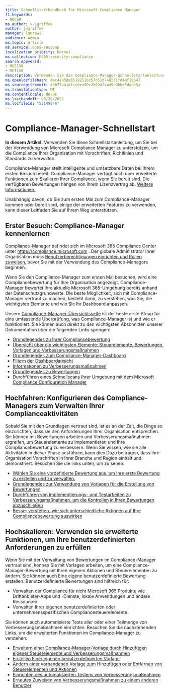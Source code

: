 ```yaml
---
title: Schnellstarthandbuch für Microsoft Compliance Manager
f1.keywords:
- NOCSH
ms.author: v-jgriffee
author: jmgriffee
manager: laurawi
audience: Admin
ms.topic: article
ms.service: O365-seccomp
localization_priority: Normal
ms.collection: M365-security-compliance
search.appverid:
- MOE150
- MET150
description: Verwenden Sie die Compliance-Manager-Schnellstartanleitung, um Sie beim Verständnis, beim Einrichten und bei der Verwendung des Compliance-Managers zu unterstützen.
ms.openlocfilehash: 8ac4245da95192516c57d51d740531fd4af10647
ms.sourcegitcommit: 46b77a41dfcc0ee80e2b89a7aa49e9bbe5deae5a
ms.translationtype: MT
ms.contentlocale: de-DE
ms.lasthandoff: 06/26/2021
ms.locfileid: "53149046"
---
```

# <a name="compliance-manager-quickstart"></a>Compliance-Manager-Schnellstart

**In diesem Artikel:** Verwenden Sie diese Schnellstartanleitung, um Sie bei der Verwendung von Microsoft Compliance Manager zu unterstützen, um die Compliance Ihrer Organisation mit Vorschriften, Richtlinien und Standards zu verwalten.

Compliance-Manager stellt intelligente und umsetzbare Daten bei Ihrem ersten Besuch bereit. Compliance-Manager verfügt auch über erweiterte Funktionen zum Skalieren Ihrer Compliance, wenn Sie bereit sind. Die verfügbaren Bewertungen hängen von Ihrem Lizenzvertrag ab. [Weitere Informationen.](/office365/servicedescriptions/microsoft-365-service-descriptions/microsoft-365-tenantlevel-services-licensing-guidance/microsoft-365-security-compliance-licensing-guidance)

Unabhängig davon, ob Sie zum ersten Mal zum Compliance-Manager kommen oder bereit sind, einige der erweiterten Features zu verwenden, kann dieser Leitfaden Sie auf Ihrem Weg unterstützen.

## <a name="first-visit-get-to-know-compliance-manager"></a>Erster Besuch: Compliance-Manager kennenlernen

Compliance-Manager befindet sich im Microsoft 365 Compliance Center unter https://compliance.microsoft.com . Der globale Administrator Ihrer Organisation muss [Benutzerberechtigungen einrichten und Rollen zuweisen,](compliance-manager-setup.md#set-user-permissions-and-assign-roles) bevor Sie mit der Verwendung des Compliance-Managers beginnen.

Wenn Sie den Compliance-Manager zum ersten Mal besuchen, wird eine Compliancebewertung für Ihre Organisation angezeigt. Compliance-Manager bewertet Ihre aktuelle Microsoft 365-Umgebung bereits anhand der Datenschutzgrundwerte. Die beste Möglichkeit, sich mit Compliance-Manager vertraut zu machen, besteht darin, zu verstehen, was Sie, die wichtigsten Elemente und wie Sie Ihr Dashboard anpassen.

Unsere [Compliance-Manager-Übersichtsseite](compliance-manager.md) ist der beste erste Stopp für eine umfassende Überprüfung, was Compliance-Manager ist und wie er funktioniert. Sie können auch direkt zu den wichtigsten Abschnitten unserer Dokumentation über die folgenden Links springen:

- [Grundlegendes zu Ihrer Compliancebewertung](compliance-manager.md#understanding-your-compliance-score)
- [Übersicht über die wichtigsten Elemente: Steuerelemente, Bewertungen, Vorlagen und Verbesserungsmaßnahmen](compliance-manager.md#key-elements-controls-assessments-templates-improvement-actions)
- [Grundlegendes zum Compliance-Manager-Dashboard](compliance-manager-setup.md#understand-the-compliance-manager-dashboard)
- [Filtern der Dashboardansicht](compliance-manager-setup.md#filtering-your-dashboard-view)
- [Informationen zu Verbesserungsmaßnahmen](compliance-manager-setup.md#improvement-actions-page)
- [Grundlegendes zu Bewertungen](compliance-manager.md#assessments)
- [Durchführen eines Schnellscans Ihrer Umgebung mit dem Microsoft Compliance Configuration Manager](compliance-manager-mcca.md)

## <a name="ramping-up-configure-compliance-manager-to-manage-your-compliance-activities"></a>Hochfahren: Konfigurieren des Compliance-Managers zum Verwalten Ihrer Complianceaktivitäten

Sobald Sie mit den Grundlagen vertraut sind, ist es an der Zeit, die Dinge so einzurichten, dass sie den Anforderungen Ihrer Organisation entsprechen. Sie können mit Bewertungen arbeiten und Verbesserungsmaßnahmen ergreifen, um Steuerelemente zu implementieren und Ihre Compliancebewertung zu verbessern. Wenn Sie wissen, wie sie alle Aktivitäten in dieser Phase ausführen, kann dies Dazu beitragen, dass Ihre Organisation Vorschriften in Ihrer Branche und Region einhält und demonstriert. Besuchen Sie die links unten, um zu sehen:

- [Wählen Sie eine vordefinierte Bewertung aus, um Ihre erste Bewertung zu erstellen und zu verwalten.](compliance-manager-assessments.md)
- [Grundlegendes zur Verwendung von Vorlagen für die Erstellung von Bewertungen](compliance-manager-templates.md)
- [Durchführen von Implementierungs- und Testarbeiten zu Verbesserungsmaßnahmen, um die Kontrollen in Ihren Bewertungen abzuschließen](compliance-manager-improvement-actions.md)
- [Besser verstehen, wie sich unterschiedliche Aktionen auf Ihre Compliancebewertung auswirken](compliance-score-calculation.md)

## <a name="scaling-up-use-advanced-functionality-to-meet-your-custom-needs"></a>Hochskalieren: Verwenden sie erweiterte Funktionen, um Ihre benutzerdefinierten Anforderungen zu erfüllen

Wenn Sie mit der Verwaltung von Bewertungen im Compliance-Manager vertraut sind, können Sie mit Vorlagen arbeiten, um eine Compliance-Manager-Bewertung mit Ihren eigenen Aktionen und Steuerelementen zu ändern. Sie können auch Eine eigene benutzerdefinierte Bewertung erstellen. Benutzerdefinierte Bewertungen sind hilfreich für:

- Verwalten der Compliance für nicht Microsoft 365 Produkte wie Drittanbieter-Apps und -Dienste, lokale Anwendungen und andere Ressourcen.
- Verwalten Ihrer eigenen benutzerdefinierten oder unternehmensspezifischen Compliancesteuerelemente.

Sie können auch automatisierte Tests aller oder einer Teilmenge von Verbesserungsmaßnahmen einrichten. Besuchen Sie die nachstehenden Links, um die erweiterten Funktionen im Compliance-Manager zu verstehen:

- [Erweitern einer Compliance-Manager-Vorlage durch Hinzufügen eigener Steuerelemente und Verbesserungsmaßnahmen](compliance-manager-templates.md#extend-an-assessment-template)
- [Erstellen Einer eigenen benutzerdefinierten Vorlage](compliance-manager-templates.md#create-an-assessment-template)
- [Ändern einer vorhandenen Vorlage zum Hinzufügen oder Entfernen von Steuerelementen und Aktionen](compliance-manager-templates.md#modify-a-template)
- [Einrichten des automatisierten Testens von Verbesserungsmaßnahmen](compliance-manager-setup.md#set-up-automated-testing)
- [Erneutes Zuweisen von Verbesserungsmaßnahmen zu einem anderen Benutzer](compliance-manager-setup.md#reassign-improvement-actions-to-another-user)